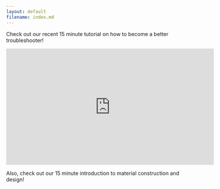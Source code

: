```yaml
---
layout: default
filename: index.md
--- 
```


<p>Check out our recent 15 minute tutorial on how to become a better troubleshooter!</p>

<center><iframe width="560" height="315" src="https://www.youtube.com/embed/hSEcb6cYW90" frameborder="0" allow="accelerometer; autoplay; clipboard-write; encrypted-media; gyroscope; picture-in-picture" allowfullscreen></iframe></center>

<p>Also, check out our 15 minute introduction to material construction and design!</p>
